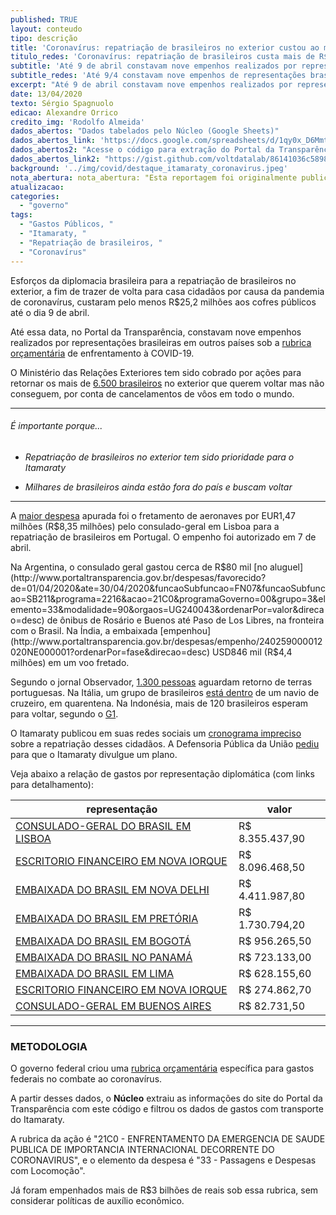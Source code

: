 ```yaml
---
published: TRUE
layout: conteudo
tipo: descrição
title: 'Coronavírus: repatriação de brasileiros no exterior custou ao menos R$25 milhões'
titulo_redes: 'Coronavírus: repatriação de brasileiros custa mais de R$25 mi'
subtitle: 'Até 9 de abril constavam nove empenhos realizados por representações brasileiras em outros países para trazer cidadãos de volta'
subtitle_redes: 'Até 9/4 constavam nove empenhos de representações brasileiras para trazer essas pessoas'
excerpt: "Até 9 de abril constavam nove empenhos realizados por representações brasileiras em outros países para trazer cidadãos de volta"
date: 13/04/2020
texto: Sérgio Spagnuolo
edicao: Alexandre Orrico
credito_img: 'Rodolfo Almeida'
dados_abertos: "Dados tabelados pelo Núcleo (Google Sheets)"
dados_abertos_link: 'https://docs.google.com/spreadsheets/d/1qy0x_D6MmtqGfJlwNK8f4A7PFwQo0oG4swi2GComKD0/edit?usp=sharing'
dados_abertos2: "Acesse o código para extração do Portal da Transparência do governo federal"
dados_abertos_link2: "https://gist.github.com/voltdatalab/86141036c589828adc8bc55e498772bb"
background: '../img/covid/destaque_itamaraty_coronavirus.jpeg'
nota_abertura: nota_abertura: "Esta reportagem foi originalmente publicada em parceria com o <a href='https://br.noticias.yahoo.com/coronavirus-repatriacao-de-brasileiros-no-exterior-custa-ao-menos-r-25-milhoes-210430844.html' target='_blank'>Yahoo Brasil</a>"
atualizacao:
categories:
  - "governo"
tags:
  - "Gastos Públicos, "
  - "Itamaraty, "
  - "Repatriação de brasileiros, "
  - "Coronavírus"
---
```


Esforços da diplomacia brasileira para a repatriação de brasileiros no exterior, a fim de trazer de volta para casa cidadãos por causa da pandemia de coronavírus, custaram pelo menos R$25,2 milhões aos cofres públicos até o dia 9 de abril.

Até essa data, no Portal da Transparência, constavam nove empenhos realizados por representações brasileiras em outros países sob a [rubrica orçamentária](http://www.portaltransparencia.gov.br/programas-e-acoes/acao/21C0-enfrentamento-da-emergencia-de-saude-publica-de-importancia-internacional-decorrente-do-coronavirus) de enfrentamento à COVID-19.

O Ministério das Relações Exteriores tem sido cobrado por ações para retornar os mais de [6.500 brasileiros](https://oglobo.globo.com/brasil/coronavirus-veja-onde-estao-os-65-mil-brasileiros-que-aguardam-retornar-ao-brasil-24356236) no exterior que querem voltar mas não conseguem, por conta de cancelamentos de vôos em todo o mundo.

---

###### É importante porque...

- *Repatriação de brasileiros no exterior tem sido prioridade para o Itamaraty*

- *Milhares de brasileiros ainda estão fora do país e buscam voltar*


---

A [maior despesa](http://www.portaltransparencia.gov.br/despesas/empenho/240076000012020NE000167?ordenarPor=fase&direcao=desc) apurada foi o fretamento de aeronaves por EUR1,47 milhões (R$8,35 milhões) pelo consulado-geral em Lisboa para a repatriação de brasileiros em Portugal. O empenho foi autorizado em 7 de abril.

Na Argentina, o consulado geral gastou cerca de R$80 mil [no aluguel](http://www.portaltransparencia.gov.br/despesas/favorecido?de=01/04/2020&ate=30/04/2020&funcaoSubfuncao=FN07&funcaoSubfuncao=SB211&programa=2216&acao=21C0&programaGoverno=00&grupo=3&elemento=33&modalidade=90&orgaos=UG240043&ordenarPor=valor&direcao=desc) de ônibus de Rosário e Buenos até Paso de Los Libres, na fronteira com o Brasil. Na Índia, a embaixada [empenhou](http://www.portaltransparencia.gov.br/despesas/empenho/240259000012020NE000001?ordenarPor=fase&direcao=desc) USD846 mil (R$4,4 milhões) em um voo fretado.


Segundo o jornal Observador, [1.300 pessoas](https://observador.pt/2020/04/11/covid-19-repatriamento-de-1-300-brasileiros-retidos-em-portugal-comeca-na-proxima-semana/) aguardam retorno de terras portuguesas. Na Itália, um grupo de brasileiros [está dentro](https://g1.globo.com/mundo/noticia/2020/04/12/brasileiros-ha-mais-de-20-dias-retidos-em-cruzeiro-na-italia-estao-com-covid-19.ghtml) de um navio de cruzeiro, em quarentena. Na Indonésia, mais de 120 brasileiros esperam para voltar, segundo o [G1](https://g1.globo.com/sc/santa-catarina/noticia/2020/04/11/com-pandemia-mais-de-120-brasileiros-aguardam-por-repatriacao-na-indonesia-estamos-nos-virando.ghtml).

O Itamaraty publicou em suas redes sociais um [cronograma impreciso](https://twitter.com/ItamaratyGovBr/status/1249040752900018178) sobre a repatriação desses cidadãos. A Defensoria Pública da União [pediu](https://oglobo.globo.com/brasil/defensoria-pede-que-itamaraty-divulgue-plano-de-repatriacao-de-brasileiros-24364396) para que o Itamaraty divulgue um plano.


Veja abaixo a relação de gastos por representação diplomática (com links para detalhamento):

| representação                                                                                                                                                                                                                                                          | valor           |
|------------------------------------------------------------------------------------------------------------------------------------------------------------------------------------------------------------------------------------------------------------------------|-----------------|
| [CONSULADO-GERAL DO BRASIL EM LISBOA](http://www.portaltransparencia.gov.br/despesas/favorecido?de=01/04/2020&ate=30/04/2020&funcaoSubfuncao=FN07&funcaoSubfuncao=SB211&programa=2216&acao=21C0&programaGoverno=00&grupo=3&elemento=33&modalidade=90&orgaos=UG240076)  | R$ 8.355.437,90 |
| [ESCRITORIO FINANCEIRO EM NOVA IORQUE](http://www.portaltransparencia.gov.br/despesas/favorecido?de=01/04/2020&ate=30/04/2020&funcaoSubfuncao=FN07&funcaoSubfuncao=SB211&programa=2216&acao=21C0&programaGoverno=00&grupo=3&elemento=33&modalidade=90&orgaos=UG240017) | R$ 8.096.468,50 |
| [EMBAIXADA DO BRASIL EM NOVA DELHI](http://www.portaltransparencia.gov.br/despesas/favorecido?de=01/04/2020&ate=30/04/2020&funcaoSubfuncao=FN07&funcaoSubfuncao=SB211&programa=2216&acao=21C0&programaGoverno=00&grupo=3&elemento=33&modalidade=90&orgaos=UG240259)    | R$ 4.411.987,80 |
| [EMBAIXADA DO BRASIL EM PRETÓRIA](http://www.portaltransparencia.gov.br/despesas/favorecido?de=01/04/2020&ate=30/04/2020&funcaoSubfuncao=FN07&funcaoSubfuncao=SB211&programa=2216&acao=21C0&programaGoverno=00&grupo=3&elemento=33&modalidade=90&orgaos=UG240240)      | R$ 1.730.794,20 |
| [EMBAIXADA DO BRASIL EM BOGOTÁ](http://www.portaltransparencia.gov.br/despesas/favorecido?de=01/04/2020&ate=30/04/2020&funcaoSubfuncao=FN07&funcaoSubfuncao=SB211&programa=2216&acao=21C0&programaGoverno=00&grupo=3&elemento=33&modalidade=90&orgaos=UG240217)        | R$ 956.265,50   |
| [EMBAIXADA DO BRASIL NO PANAMÁ](http://www.portaltransparencia.gov.br/despesas/favorecido?de=01/04/2020&ate=30/04/2020&funcaoSubfuncao=FN07&funcaoSubfuncao=SB211&programa=2216&acao=21C0&programaGoverno=00&grupo=3&elemento=33&modalidade=90&orgaos=UG240254)        | R$ 723.133,00   |
| [EMBAIXADA DO BRASIL EM LIMA](http://www.portaltransparencia.gov.br/despesas/favorecido?de=01/04/2020&ate=30/04/2020&funcaoSubfuncao=FN07&funcaoSubfuncao=SB211&programa=2216&acao=21C0&programaGoverno=00&grupo=3&elemento=33&modalidade=90&orgaos=UG240238)          | R$ 628.155,60   |
| [ESCRITORIO FINANCEIRO EM NOVA IORQUE](http://www.portaltransparencia.gov.br/despesas/favorecido?de=01/03/2020&ate=31/03/2020&funcaoSubfuncao=FN07&funcaoSubfuncao=SB211&programa=2216&acao=21C0&programaGoverno=00&grupo=3&elemento=33&modalidade=90&orgaos=UG240017) | R$ 274.862,70   |
| [CONSULADO-GERAL EM BUENOS AIRES](http://www.portaltransparencia.gov.br/despesas/favorecido?de=01/04/2020&ate=30/04/2020&funcaoSubfuncao=FN07&funcaoSubfuncao=SB211&programa=2216&acao=21C0&programaGoverno=00&grupo=3&elemento=33&modalidade=90&orgaos=UG240043)      | R$ 82.731,50    |


---


### METODOLOGIA

O governo federal criou uma [rubrica orçamentária](http://www.portaltransparencia.gov.br/comunicados/603503-portal-da-transparencia-divulga-gastos-federais-especificos-para-combate-ao-coronavirus) específica para gastos federais no combate ao coronavírus.

A partir desses dados, o **Núcleo** extraiu as informações do site do Portal da Transparência com este código e filtrou os dados de gastos com transporte do Itamaraty.

A rubrica da ação é "21C0 - ENFRENTAMENTO DA EMERGENCIA DE SAUDE PUBLICA DE IMPORTANCIA INTERNACIONAL DECORRENTE DO CORONAVIRUS", e o elemento da despesa é "33 - Passagens e Despesas com Locomoção".

Já foram empenhados mais de R$3 bilhões de reais sob essa rubrica, sem considerar políticas de auxílio econômico.
